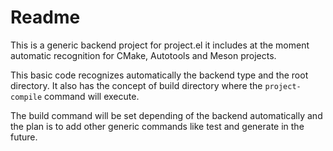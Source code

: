 # Readme

This is a generic backend project for project.el it includes at the
moment automatic recognition for CMake, Autotools and Meson projects.

This basic code recognizes automatically the backend type and the root
directory. It also has the concept of build directory where the
`project-compile` command will execute.

The build command will be set depending of the backend automatically
and the plan is to add other generic commands like test and generate
in the future.
